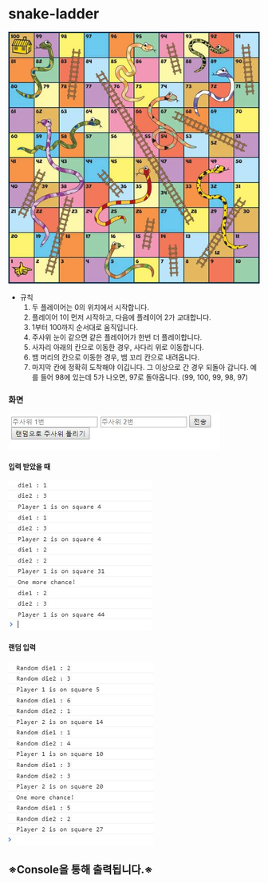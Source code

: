 # snake-ladder

![alt Text](./img/snakesandladdersboard.jpg)

- 규칙
  1. 두 플레이어는 0의 위치에서 시작합니다.
  2. 플레이어 1이 먼저 시작하고, 다음에 플레이어 2가 교대합니다.
  3. 1부터 100까지 순서대로 움직입니다.
  4. 주사위 눈이 같으면 같은 플레이어가 한번 더 플레이합니다.
  5. 사자리 아래의 칸으로 이동한 경우, 사다리 위로 이동합니다.
  6. 뱀 머리의 칸으로 이동한 경우, 뱀 꼬리 칸으로 내려옵니다.
  7. 마지막 칸에 정확히 도착해야 이깁니다. 그 이상으로 간 경우 되돌아 갑니다. 예를 들어 98에 있는데 5가 나오면, 97로 돌아옵니다. (99, 100, 99, 98, 97)

### 화면

![alt Text](./img/ui.JPG)

#### 입력 받았을 때

![alt Text](./img/submit.JPG)

#### 랜덤 입력

![alt Text](./img/random-submit.JPG)

## ※Console을 통해 출력됩니다.※
